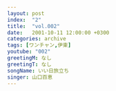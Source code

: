 ```yaml
---
layout: post
index:  "2"
title:  "vol.002"
date:   2001-10-11 12:00:00 +0300
categories: archive
tags: [ワンチャン,伊東]
youtube: "002"
greetingM: なし
greetingT: なし
songName: いい日旅立ち
singer: 山口百恵
---
```

